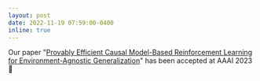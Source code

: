 ```yaml
---
layout: post
date: 2022-11-19 07:59:00-0400
inline: true
---
```


Our paper "[Provably Efficient Causal Model-Based Reinforcement Learning for Environment-Agnostic Generalization](https://arxiv.org/abs/2202.06545)" has been accepted at AAAI 2023 🎉